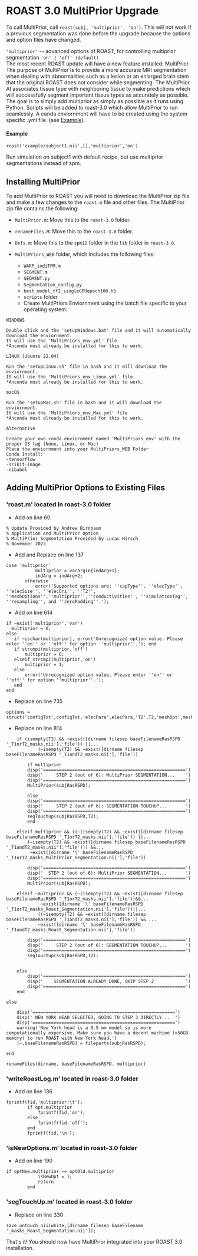 # ROAST 3.0 MultiPrior Upgrade

To call MultiPrior, call `roast(subj, 'multiprior', 'on')`. This will not work if a previous segmentation was done before the upgrade because the options and option files have changed.

`'multiprior'` -- advanced options of ROAST, for controlling multiprior segmentation
`'on' | 'off' (default)`  
The most recent ROAST update will have a new feature installed: MultiPrior. The purpose of MultiPrior is to provide a more accurate MRI segmentation when dealing with abnormalities such as a lesion or an enlarged brain stem that the original ROAST does not consider while segmenting. The MultiPrior AI associates tissue type with neighboring tissue to make predictions which will successfully segment important tissue types as accurately as possible. The goal is to simply add multiprior as simply as possible as it runs using Python. Scripts will be added to roast-3.0 which allow MultiPrior to run seamlessly. A conda enviornment will have to be created using the system specific .yml file.
(see [Example](#example)).  

#### Example 

    roast('example/subject1.nii',[],'multiprior','on')

Run simulation on subject1 with default recipe, but use multiprior segmentations instead of spm.

## Installing MultiPrior

To add MultiPrior to ROAST you will need to download the MultiPrior zip file and make a few changes to the `roast.m` file and other files.
The MultiPrior zip file contains the following:

- `MultiPrior.m`: Move this to the `roast-3.0` folder.
- `renameFiles.M`: Move this to the `roast-3.0` folder.

- `Defs.m`: Move this to the `spm12` folder in the `lib` folder in `roast-3.0`.

- `MultiPriors_WEB` folder, which includes the following files:

  - `WARP_indiTPM.m`
  - `SEGMENT.m`
  - `SEGMENT.py`
  - `Segmentation_config.py`
  - `best_model_tf2_singleGPUepoch100.h5`
  - `scripts` folder 
  -  Create MultiPriors Enviornment using the batch file specific to your operating system:

```
WINDOWS

Double click and the 'setupWindows.bat' file and it will automatically download the enviornment.
It will use the 'MultiPriors_env.yml' file 
*Anconda must already be installed for this to work.
```

```
LINUX (Ubuntu 22.04)

Run the 'setupLinux.sh' file in bash and it will download the enviornment.
It will use the 'MultiPriors_env_Linux.yml' file 
*Anconda must already be installed for this to work.
```

```
macOS

Run the 'setupMac.sh' file in bash and it will download the enviornment.
It will use the 'MultiPriors_env_Mac.yml' file 
*Anconda must already be installed for this to work.
```

```
Alternative

Create your own conda enviornment named 'MultiPriors_env' with the proper OS tag (None, Linux, or Mac) 
Place the enviornment into your MultiPriors_WEB Folder
Conda Install:
-tensorflow
-scikit-image
-nibabel
```

## Adding MultiPrior Options to Existing Files

### 'roast.m' located in roast-3.0 folder
  -  Add on line 60    
```
% Update Provided by Andrew Birnbaum 
% Application and MultiPrior Option
% MultiPrior Segmentation Provided by Lucas Hirsch 
% November 2023
 ```
  - Add and Replace on line 137 
 ```
 case 'multiprior'
            multiprior = varargin{indArg+1};
            indArg = indArg+2;
        otherwise
            error('Supported options are: ''capType'', ''elecType'', ''elecSize'', ''elecOri'', ''T2'', ''meshOptions'',''multiprior'',''conductivities'', ''simulationTag'', ''resampling'', and ''zeroPadding''.');
 ```
   - Add on line 614
 ```
if ~exist('multiprior','var')
   multiprior = 0;
else
    if ~ischar(multiprior), error('Unrecognized option value. Please enter ''on'' or ''off'' for option ''multiprior''.'); end
    if strcmpi(multiprior,'off')
        multiprior = 0;
    elseif strcmpi(multiprior,'on')
        multiprior = 1;
    else
        error('Unrecognized option value. Please enter ''on'' or ''off'' for option ''multiprior''.');
    end
end
 ```
- Replace on line 735
 ```
options = struct('configTxt',configTxt,'elecPara',elecPara,'T2',T2,'meshOpt',meshOpt,'multiprior',multiprior,'conductivities',conductivities,'uniqueTag',simTag,'resamp',doResamp,'zeroPad',paddingAmt,'isNonRAS',isNonRAS);
  ```
- Replace on line 814
```
    if (isempty(T2) && ~exist([dirname filesep baseFilenameRasRSPD '_T1orT2_masks.nii'],'file')) ||...
            (~isempty(T2) && ~exist([dirname filesep baseFilenameRasRSPD '_T1andT2_masks.nii'],'file'))
       
        if multiprior
        disp('======================================================')
        disp('     STEP 2 (out of 6): MultiPrior SEGMENTATION...    ')
        disp('======================================================')
        MultiPrior(subjRasRSPD);

        else 
        disp('======================================================')
        disp('     STEP 2 (out of 6): SEGMENTATION TOUCHUP...       ')
        disp('======================================================')
        segTouchup(subjRasRSPD,T2);
        end
    
    elseif multiprior && ((~(isempty(T2) && ~exist([dirname filesep baseFilenameRasRSPD '_T1orT2_masks.nii'],'file')) ||...
        (~isempty(T2) && ~exist([dirname filesep baseFilenameRasRSPD '_T1andT2_masks.nii'],'file'))) &&...
         ~exist([dirname '\' baseFilenameRasRSPD '_T1orT2_masks_MultiPrior_Segmentation.nii'],'file'))
        
        disp('======================================================')
        disp('  STEP 2 (out of 6): MultiPrior SEGMENTATION...       ')
        disp('======================================================')
        MultiPrior(subjRasRSPD);

    elseif ~multiprior && (~(isempty(T2) && ~exist([dirname filesep baseFilenameRasRSPD '_T1orT2_masks.nii'],'file'))&&...
             ~exist([dirname '\' baseFilenameRasRSPD '_T1orT2_masks_Roast_Segmentation.nii'],'file'))||...
            ((~isempty(T2) && ~exist([dirname filesep baseFilenameRasRSPD '_T1andT2_masks.nii'],'file')) && ...
            ~exist([dirname '\' baseFilenameRasRSPD '_T1andT2_masks_Roast_Segmentation.nii'],'file'))
     
        disp('======================================================')
        disp('     STEP 2 (out of 6): SEGMENTATION TOUCHUP...       ')
        disp('======================================================')
        segTouchup(subjRasRSPD,T2);
        
          
    else
        disp('======================================================')
        disp('    SEGMENTATION ALREADY DONE, SKIP STEP 2            ')
        disp('======================================================')
    end
    
else
    
    disp('======================================================')
    disp(' NEW YORK HEAD SELECTED, GOING TO STEP 3 DIRECTLY...  ')
    disp('======================================================')
    warning('New York head is a 0.5 mm model so is more computationally expensive. Make sure you have a decent machine (>50GB memory) to run ROAST with New York head.')
    [~,baseFilenameRasRSPD] = fileparts(subjRasRSPD);
    
end

renameFiles(dirname, baseFilenameRasRSPD, multiprior)
```
### 'writeRoastLog.m' located in roast-3.0 folder
- Add on line 136
```
fprintf(fid,'multiprior:\t');
        if opt.multiprior
            fprintf(fid,'on');
        else
            fprintf(fid,'off');
        end
        fprintf(fid,'\n');
 ```
### 'isNewOptions.m' located in roast-3.0 folder
- Add on line 190
```
if optNew.multiprior ~= optOld.multiprior
            isNewOpt = 1;
            return
        end
```
### 'segTouchUp.m' located in roast-3.0 folder
- Replace on line 330
```
save_untouch_nii(white,[dirname filesep baseFilename '_masks_Roast_Segmentation.nii']);
```


That's it! You should now have MultiPrior integrated into your ROAST 3.0 installation.

